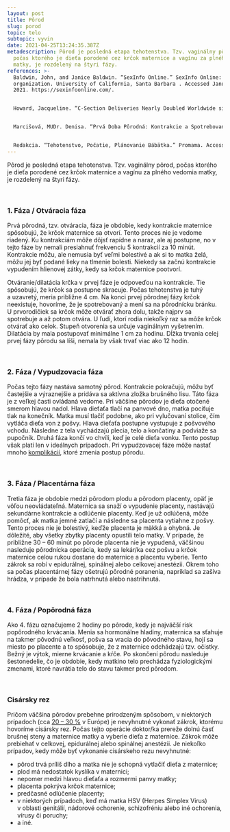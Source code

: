 ```yaml
---
layout: post
title: Pôrod
slug: porod
topic: telo
subtopic: vyvin
date: 2021-04-25T13:24:35.387Z
metadescription: Pôrod je posledná etapa tehotenstva. Tzv. vaginálny pôrod,
  počas ktorého je dieťa porodené cez krčok maternice a vagínu za plného vedomia
  matky, je rozdelený na štyri fázy.
references: >-
  Baldwin, John, and Janice Baldwin. “SexInfo Online.” SexInfo Online: nonprofit
  organization. University of California, Santa Barbara . Accessed January 1,
  2021. https://sexinfoonline.com/. 


  Howard, Jacqueline. “C-Section Deliveries Nearly Doubled Worldwide since 2000, Study Finds.” CNN. Cable News Network, October 11, 2018. https://edition.cnn.com/2018/10/11/health/c-section-rates-study-parenting-without-borders-intl/index.html. 


  Marcišová, MUDr. Denisa. “Prvá Doba Pôrodná: Kontrakcie a Spotrebovanie Krčka Maternice.” ProMama, November 25, 2020. https://www.promama.sk/tehotenstvo/prva-doba-porodna-kontrakcie-spotrebovanie-krcka-maternice


  Redakcia. “Tehotenstvo, Počatie, Plánovanie Bábätka.” Promama. Accessed March 20, 2021. https://www.promama.sk/tehotenstvo/vyhladavanie?kategorie=41.
---
```

Pôrod je posledná etapa tehotenstva. Tzv. vaginálny pôrod, počas ktorého je dieťa porodené cez krčok maternice a vagínu za plného vedomia matky, je rozdelený na štyri fázy. 

<br>

### 1. Fáza / Otváracia fáza

Prvá pôrodná, tzv. otváracia, fáza je obdobie, kedy kontrakcie maternice spôsobujú, že krčok maternice sa otvorí. Tento proces nie je vedome riadený. Ku kontrakciám môže dôjsť rapídne a naraz, ale aj postupne, no v tejto fáze by nemali presiahnuť frekvenciu 5 kontrakcií za 10 minút. Kontrakcie môžu, ale nemusia byť veľmi bolestivé a ak si to matka želá, môžu jej byť podané lieky na tlmenie bolesti. Niekedy sa začnú kontrakcie vypudením hlienovej zátky, kedy sa krčok maternice pootvorí. 

Otváranie/dilatácia krčka v prvej fáze je odpoveďou na kontrakcie. Tie spôsobujú, že krčok sa postupne skracuje. Počas tehotenstva je tuhý a uzavretý, meria približne 4 cm. Na konci prvej pôrodnej fázy krčok neexistuje, hovoríme, že je spotrebovaný a mení sa na pôrodnícku bránku. U prvorodičiek sa krčok môže otvárať zhora dolu, takže najprv sa spotrebuje a až potom otvára. U ľudí, ktorí rodia niekoľký raz sa môže krčok otvárať ako celok. Stupeň otvorenia sa určuje vaginálnym vyšetrením. Dilatácia by mala postupovať minimálne 1 cm za hodinu. Dĺžka trvania celej prvej fázy pôrodu sa líši, nemala by však trvať viac ako 12 hodín. 

<br>

### 2. Fáza / Vypudzovacia fáza

Počas tejto fázy nastáva samotný pôrod. Kontrakcie pokračujú, môžu byť častejšie a výraznejšie a pridáva sa aktívna zložka brušného lisu. Táto fáza je z veľkej časti ovládaná vedome. Pri väčšine pôrodov je dieťa otočené smerom hlavou nadol. Hlava dieťaťa tlačí na panvové dno, matka pociťuje tlak na konečník. Matka musí tlačiť podobne, ako pri vylučovaní stolice, čím vytláča dieťa von z pošvy. Hlava dieťaťa postupne vystupuje z pošvového vchodu. Následne z tela vychádzajú plecia, telo a končatiny a podviaže sa pupočník. Druhá fáza končí vo chvíli, keď je celé dieťa vonku. Tento postup však platí len v ideálnych prípadoch. Pri vypudzovacej fáze môže nastať mnoho [komplikácií](https://www.promama.sk/tehotenstvo/komplikacie-v-2-dobe-porodnej-hlupe-poznamky-pri-porode-si-zena-zapamata-na-cely-zivot), ktoré zmenia postup pôrodu.

<br>

### 3. Fáza / Placentárna fáza

Tretia fáza je obdobie medzi pôrodom plodu a pôrodom placenty, opäť je vôľou neovládateľná. Maternica sa snaží o vypudenie placenty, nastávajú sekundárne kontrakcie a odlúčenie placenty. Keď je už odlúčená, môže pomôcť, ak matka jemné zatlačí a následne sa placenta vytiahne z pošvy. Tento proces nie je bolestivý, keďže placenta je mäkká a ohybná. Je dôležité, aby všetky zbytky placenty opustili telo matky. V prípade, že približne 30 – 60 minút po pôrode placenta nie je vypudená, väčšinou nasleduje pôrodnícka operácia, kedy sa lekár/ka cez pošvu a krčok maternice celou rukou dostane do maternice a placentu vyberie. Tento zákrok sa robí v epidurálnej, spinálnej alebo celkovej anestézii. Okrem toho sa počas placentárnej fázy ošetrujú pôrodné poranenia, napríklad sa zašíva hrádza, v prípade že bola natrhnutá alebo nastrihnutá. 

<br>

### 4. Fáza / Popôrodná fáza

Ako 4. fázu označujeme 2 hodiny po pôrode, kedy je najväčší risk popôrodného krvácania. Menia sa hormonálne hladiny, maternica sa sťahuje na takmer pôvodnú veľkosť, pošva sa vracia do pôvodného stavu, hojí sa miesto po placente a to spôsobuje, že z maternice odchádzajú tzv. očistky. Bežný je výtok, mierne krvácanie a kŕče. Po skončení pôrodu nasleduje šestonedelie, čo je obdobie, kedy matkino telo prechádza fyziologickými zmenami, ktoré navrátia telo do stavu takmer pred pôrodom.

<br>

### Cisársky rez

Pričom väčšina pôrodov prebehne prirodzeným spôsobom, v niektorých prípadoch (cca [20 – 30 %](https://edition.cnn.com/2018/10/11/health/c-section-rates-study-parenting-without-borders-intl/index.html) v Európe) je nevyhnutné vykonať zákrok, ktorému hovoríme cisársky rez. Počas tejto operácie doktor/ka prereže dolnú časť brušnej steny a maternice matky a vyberie dieťa z maternice. Zákrok môže prebiehať v celkovej, epidurálnej alebo spinálnej anestézii. Je niekoľko prípadov, kedy môže byť vykonanie cisárskeho rezu nevyhnutné:

* pôrod trvá príliš dlho a matka nie je schopná vytlačiť dieťa z maternice;
* plod má nedostatok kyslíka v maternici;
* nepomer medzi hlavou dieťaťa a rozmermi panvy matky;
* placenta pokrýva krčok maternice;
* predčasné odlúčenie placenty;
* v niektorých prípadoch, keď má matka HSV (Herpes Simplex Virus) v oblasti genitálií, nádorové ochorenie, schizofréniu alebo iné ochorenia, vírusy či poruchy;
* a iné.